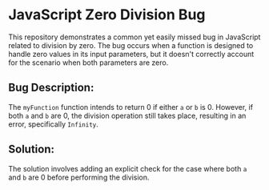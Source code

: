 # JavaScript Zero Division Bug

This repository demonstrates a common yet easily missed bug in JavaScript related to division by zero. The bug occurs when a function is designed to handle zero values in its input parameters, but it doesn't correctly account for the scenario when both parameters are zero. 

## Bug Description:
The `myFunction` function intends to return 0 if either `a` or `b` is 0. However, if both `a` and `b` are 0, the division operation still takes place, resulting in an error, specifically `Infinity`.

## Solution:
The solution involves adding an explicit check for the case where both `a` and `b` are 0 before performing the division.
